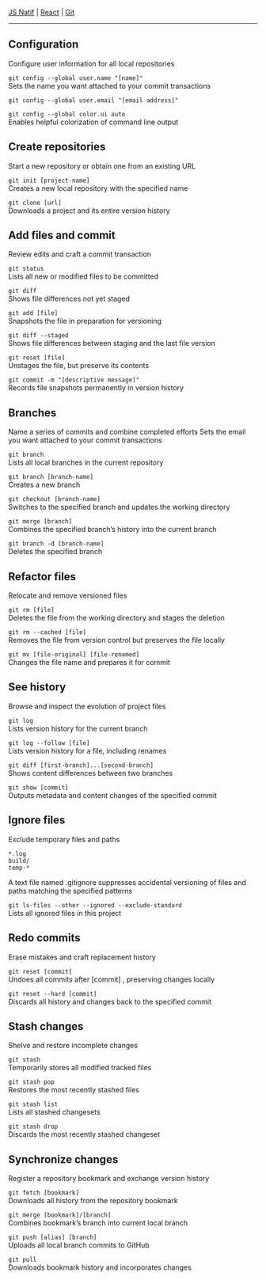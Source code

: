 [JS Natif](https://github.com/d0ganoo/Docs/blob/master/JS_Natif.md)   | [React](https://github.com/d0ganoo/Docs/blob/master/react.md) | [Git](https://github.com/d0ganoo/Docs/blob/master/git.md)  

* * * 

Configuration
---
Configure user information for all local repositories

<code>git config --global user.name "[name]"</code><br>
Sets the name you want attached to your commit transactions

<code>git config --global user.email "[email address]"</code><br>

<code>git config --global color.ui auto</code><br>
Enables helpful colorization of command line output

Create repositories
---
Start a new repository or obtain one from an existing URL

<code>git init [project-name]</code><br>
Creates a new local repository with the specified name

<code>git clone [url]</code><br>
Downloads a project and its entire version history

Add files and commit
---
Review edits and craft a commit transaction

<code>git status</code><br>
Lists all new or modified files to be committed

<code>git diff</code><br>
Shows file differences not yet staged

<code>git add [file]</code><br>
Snapshots the file in preparation for versioning

<code>git diff --staged</code><br>
Shows file differences between staging and the last file version

<code>git reset [file]</code><br>
Unstages the file, but preserve its contents

<code>git commit -m "[descriptive message]"</code><br>
Records file snapshots permanently in version history

Branches
---
Name a series of commits and combine completed efforts
Sets the email you want attached to your commit transactions

<code>git branch</code><br>
Lists all local branches in the current repository

<code>git branch [branch-name]</code><br>
Creates a new branch

<code>git checkout [branch-name]</code><br>
Switches to the specified branch and updates the working directory

<code>git merge [branch]</code><br>
Combines the specified branch’s history into the current branch

<code>git branch -d [branch-name]</code><br>
Deletes the specified branch

Refactor files
---
Relocate and remove versioned files

<code>git rm [file]</code><br>
Deletes the file from the working directory and stages the deletion

<code>git rm --cached [file]</code><br>
Removes the file from version control but preserves the file locally

<code>git mv [file-original] [file-renamed]</code><br>
Changes the file name and prepares it for commit

See history
---
Browse and inspect the evolution of project files

<code>git log</code><br>
Lists version history for the current branch

<code>git log --follow [file]</code><br>
Lists version history for a file, including renames

<code>git diff [first-branch]...[second-branch]</code><br>
Shows content differences between two branches

<code>git show [commit]</code><br>
Outputs metadata and content changes of the specified commit

Ignore files
---
Exclude temporary files and paths
```
*.log
build/
temp-*
```
A text file named .gitignore suppresses accidental versioning of
files and paths matching the specified patterns

<code>git ls-files --other --ignored --exclude-standard</code><br>
Lists all ignored files in this project

Redo commits
---
Erase mistakes and craft replacement history

<code>git reset [commit]</code><br>
Undoes all commits after [commit] , preserving changes locally

<code>git reset --hard [commit]</code><br>
Discards all history and changes back to the specified commit

Stash changes
---
Shelve and restore incomplete changes

<code>git stash</code><br>
Temporarily stores all modified tracked files

<code>git stash pop</code><br>
Restores the most recently stashed files

<code>git stash list</code><br>
Lists all stashed changesets

<code>git stash drop</code><br>
Discards the most recently stashed changeset

Synchronize changes
---
Register a repository bookmark and exchange version history

<code>git fetch [bookmark]</code><br>
Downloads all history from the repository bookmark

<code>git merge [bookmark]/[branch]</code><br>
Combines bookmark’s branch into current local branch

<code>git push [alias] [branch]</code><br>
Uploads all local branch commits to GitHub

<code>git pull</code><br>
Downloads bookmark history and incorporates changes
